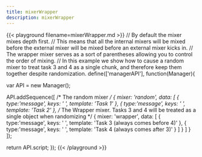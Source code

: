 ```yaml
---
title: mixerWrapper
description: mixerWrapper
---
```


{{< playground filename=mixerWrapper.md >}}
// By default the mixer mixes depth first.
// This means that all the internal mixers will be mixed before the external mixer will be mixed before an external mixer kicks in.
// The  wrapper mixer serves as a sort of parentheses allowing you to control the order of mixing.
// In this example we show how to cause a random mixer to treat task 3 and 4 as a single chunk, and therefore keep them together despite randomization.
define(['managerAPI'], function(Manager){

  var API = new Manager();

  API.addSequence([
    /* The random mixer */
    {
      mixer: 'random',
      data: [
        {
          type:'message',
          keys: ' ',
          template: 'Task 1'
        },
        {
          type:'message',
          keys: ' ',
          template: 'Task 2'
        },
        /* The Wrapper mixer. Tasks 3 and 4 will be treated as a single object when randomizing */
        {
          mixer: 'wrapper',
          data: [
            {
              type:'message',
              keys: ' ',
              template: 'Task 3 (always comes before 4)'
            },
            {
              type:'message',
              keys: ' ',
              template: 'Task 4 (always comes after 3)'
            }
          ]
        }
      ]
    }
  ]);

  return API.script;
});
{{< /playground >}}

